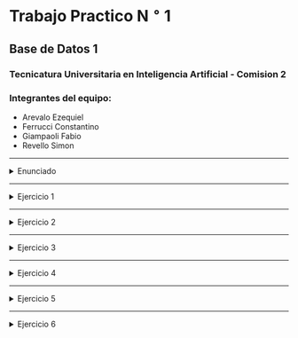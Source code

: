 # **Trabajo Practico N $^\circ$ 1**
## Base de Datos 1
### Tecnicatura Universitaria en Inteligencia Artificial - Comision 2

### **Integrantes del equipo**:
* Arevalo Ezequiel
* Ferrucci Constantino
* Giampaoli Fabio
* Revello Simon


----

<details><summary>Enunciado</summary><p>

  Se desea construir una web-app para la venta electronica de entradas del Cine Paraiso.

  Este cine cuenta con 3 sucursales en distintas ciudades de Argentina (Rosario, Cordoba, y La plata), pero
  podria abrir nuevas en el futuro.

  Cada sucursal del cine tiene mas de una sala, con determinada cantidad de butacas.

  La cantidad de salas no necesariamente es la misma para cada sucursal, como tampoco lo es la cantidad de butacas por sala.

  Si bien las peliculas en proyeccion en una determinada semana son las mismas para las distintas sucursales,
  las funciones no siempre ocurren en el mismo dia y horario.

  Al momento de la compra, el usuario debe poder elegir la sucursal correspondiente, la funcion (pelicula, dia, horario y sala) y la butaca. 

  A su vez, por ley, la pagina debe indicar si la pelicula es apta para todo publico o no, y si la misma esta subtitulada.

  Cada pelicula tiene un genero asociado que se utilizara para la implementacion de filtros,
  y en el futuro se podria utilizar tambien para construir un sistema de recomendaciones.

</p></details>

----

<details><summary>Ejercicio 1</summary><p>

  Realice el diagrama entidad-relacion para representar un modelo de datos adecuado al problema planteado

  El diagrama de entidades es el siguiente:

  ![image](https://user-images.githubusercontent.com/81629492/199860606-dc2fc04e-9626-433b-bcdb-b3728886ee9e.png)

  ----

  Y el diagrama de relaciones es el siguiente:

  ![image](https://user-images.githubusercontent.com/81629492/198885018-34216a9d-9b32-4311-bbdf-1de21844ea5f.png)

  Link al archivo del diagrama: https://app.diagrams.net/#G1llJklRTFGxUa5fOtU_CFANpiyDLjFv7l

</p></details>

----
<details><summary>Ejercicio 2</summary><p>

  Escriba las instrucciones SQL para la creacion de las tablas correspondientes al diagrama anterior.
  
  Los comandos fueron escritos en el archivo Tables_Creation.sql
  
  Informar sobre las deciones tomadas en la crecion (lo de las claves compuestas y demas)
  
</p></details>

----

<details><summary>Ejercicio 3</summary><p>

  Escriba instrucciones SQL para la insercion de datos, de modo de tener informacion sobre:
  
  <ol type="a">
    <li> Las 3 sucursales existentes actualmente. </li>
    <li> Al menos 3 salas por sucursal. </li>
    <li> Al menos 20 butacas por sala. </li>
    <li> Al menos 5 peliculas (una de ellas es Argentina, 1985, y otra de ellas es de genero ciencia ficcion). </li>
    <li> Al menos 5 funciones (algunas de ellas deben ocurrir entre el 24 y el 31 de octubre de2022). </li>
  </ol>  
  
  Los comandos fueron escritos en el archivo Insertion_Tables.sql

</p></details>

----
<details><summary>Ejercicio 4</summary><p>

  Escriba consultas SQL que aporten la informacion para responder las siguientes preguntas.
  Tenga en cuenta que puede ser util agregar nuevas filas a las tablas, a modo de facilitar el
  testeo de las consultas.
  <ol type="a">
    <li> ¿Cuantas funciones hay en la sucursal La Plata (no importa si la funcion ya ocurrio o no)? </li>
    <li> ¿Cuales son las peliculas en cartelera en una fecha determinada (fije la fecha que prefiera) en la sucursal Cordoba? </li>
    <li> ¿Cuales son los horarios disponibles para ver la pelicula Argentina, 1985 en una fecha determinada (fije la fecha) en la sucursal Rosario? </li>
    <li> ¿Cuales son los horarios disponibles para ver la pelicula Argentina, 1985 en una fecha determinada (fije la fecha) para cada sucursal?. </li>
    <li> ¿Cuales peliculas de ciencia ficcion hay en cartelera la semana del 24 de octubre de 2022 en la sucursal Rosario.</li> 
    <li> ¿Cuales son las butacas vendidas para ver Argentina, 1985 en Cordoba en una funcion determinada (fije la funcion)? </li> 
    <li> ¿Cuales son las butacas libres para ver Argentina, 1985 en Cordoba en una funcion determinada (fije la funcion)? </li> 
    <li> ¿Cuantas peliculas por genero estan o estuvieron en cartelera en el Cine Paraiso? </li> 
  </ol>
  
  Las queries fueron escritas en el archivo Queries_Ejercicio4.sql

</p></details>

----

<details><summary>Ejercicio 5</summary><p>

  Suponga que, una vez creada la base de datos, se pide hacer una pequena modificacion para poder guardar informacion respecto al precio de las entradas. 
  Determine que alteraciones seria conveniente realizar en las tablas en los siguientes casos, justificando la respuesta:
  <ol type="a">
    <li> El precio de la entrada depende unicamente de la sucursal. </li>
    <li> El precio de la entrada depende unicamente de la pelicula. </li>
    <li> El preico de la entrada depende unicamente de la ubicacion de la butaca. </li> 
  </ol>
  
  Las respuestas fueron guardadas en el archivo Tables_Alterations.sql
  
</p></details>

----

<details><summary>Ejercicio 6</summary><p>

  Suponga ahora que el Cine Paraiso finalmente decide fijar el precio de las entradas unicamente en funcion de la pelicula.

  Realice las modificaciones necesarias para que el modelo se corresponda a este nuevo requerimiento,
  y escriba consultas SQL que cumplan los siguientes requisitos:

  <ol type="a">

  <li> Determine el total recaudado por funcion. </li>
  <li> Determine el promedio recaudado por funcion para cada pelicula.
    Es decir, si la pelicula Argentina, 1985 tuvo dos funciones, y en una recaudo 1000 pesos,
    y en la otra recaudo 3000 pesos, el promedio recaudado por funcion para esta pelicula es 2000 pesos.</li>
  <li> Determine el porcentaje de entradas vendidas por funcion, y muestre pelicula, sucursal, hora y dia, solo para aquellas en las que se vendio menos del 50%.</li>
  <li> Determine, para cada pelicula, cual fue la funcion que mas recaudo.</li>
  
  </ol>  
    
  La solucion al ejercicio fue descrita en el archivo x.sql

</p></details>

